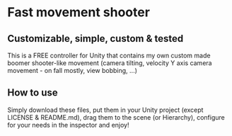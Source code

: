 # Fast movement shooter
## Customizable, simple, custom & tested
This is a FREE controller for Unity that contains my own custom made boomer shooter-like movement (camera tilting, velocity Y axis camera movement - on fall mostly, view bobbing, ...)

## How to use
Simply download these files, put them in your Unity project (except LICENSE & README.md), 
drag them to the scene (or Hierarchy), configure for your needs in the inspector 
and enjoy!
